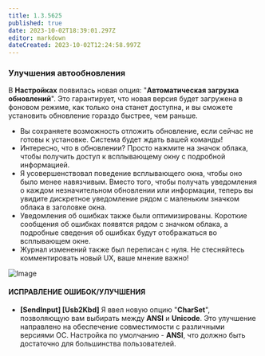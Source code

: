 ```yaml
---
title: 1.3.5625
published: true
date: 2023-10-02T18:39:01.297Z
editor: markdown
dateCreated: 2023-10-02T12:24:58.997Z
---
```

### **Улучшения автообновления**

В **Настройках** появилась новая опция: "**Автоматическая загрузка обновлений**". Это гарантирует, что новая версия будет загружена в фоновом режиме, как только она станет доступна, и вы сможете установить обновление гораздо быстрее, чем раньше.

- Вы сохраняете возможность отложить обновление, если сейчас не готовы к установке. Система будет ждать вашей команды!
- Интересно, что в обновлении? Просто нажмите на значок облака, чтобы получить доступ к всплывающему окну с подробной информацией.
- Я усовершенствовал поведение всплывающего окна, чтобы оно было менее навязчивым. Вместо того, чтобы получать уведомления о каждом незначительном обновлении или информации, теперь вы увидите дискретное уведомление рядом с маленьким значком облака в заголовке окна.
- Уведомления об ошибках также были оптимизированы. Короткие сообщения об ошибках появятся рядом с значком облака, а подробные сведения об ошибках будут отображаться во всплывающем окне.
- Журнал изменений также был переписан с нуля. Не стесняйтесь комментировать новый UX, ваше мнение важно!

![Image](https://i.imgur.com/K1jqsIv.png)

#### **ИСПРАВЛЕНИЕ ОШИБОК/УЛУЧШЕНИЯ**

- **[SendInput] [Usb2Kbd]** Я ввел новую опцию "**CharSet**", позволяющую вам выбирать между **ANSI** и **Unicode**. Это улучшение направлено на обеспечение совместимости с различными версиями ОС. Настройка по умолчанию - **ANSI**, что должно быть достаточно для большинства пользователей.